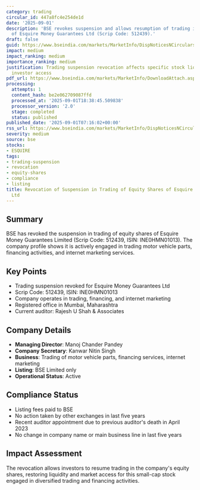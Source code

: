 ```yaml
---
category: trading
circular_id: 447a8fc4e254de1d
date: '2025-09-01'
description: 'BSE revokes suspension and allows resumption of trading in equity shares
  of Esquire Money Guarantees Ltd (Scrip Code: 512439).'
draft: false
guid: https://www.bseindia.com/markets/MarketInfo/DispNoticesNCirculars.aspx?Noticeid={DAF55160-0606-4536-8743-8BC57F8032D0}&noticeno=20250901-7&dt=09/01/2025&icount=7&totcount=49&flag=0
impact: medium
impact_ranking: medium
importance_ranking: medium
justification: Trading suspension revocation affects specific stock liquidity and
  investor access
pdf_url: https://www.bseindia.com/markets/MarketInfo/DownloadAttach.aspx?id=20250901-7&attachedId=66183670-6039-4041-b5ba-68eb853304ca
processing:
  attempts: 1
  content_hash: be2e062709087ffd
  processed_at: '2025-09-01T18:38:45.509838'
  processor_version: '2.0'
  stage: completed
  status: published
published_date: '2025-09-01T07:16:02+00:00'
rss_url: https://www.bseindia.com/markets/MarketInfo/DispNoticesNCirculars.aspx?Noticeid={DAF55160-0606-4536-8743-8BC57F8032D0}&noticeno=20250901-7&dt=09/01/2025&icount=7&totcount=49&flag=0
severity: medium
source: bse
stocks:
- ESQUIRE
tags:
- trading-suspension
- revocation
- equity-shares
- compliance
- listing
title: Revocation of Suspension in Trading of Equity Shares of Esquire Money Guarantees
  Ltd
---
```


## Summary

BSE has revoked the suspension in trading of equity shares of Esquire Money Guarantees Limited (Scrip Code: 512439, ISIN: INE0HMN01013). The company profile shows it is actively engaged in trading motor vehicle parts, financing activities, and internet marketing services.

## Key Points

- Trading suspension revoked for Esquire Money Guarantees Ltd
- Scrip Code: 512439, ISIN: INE0HMN01013
- Company operates in trading, financing, and internet marketing
- Registered office in Mumbai, Maharashtra
- Current auditor: Rajesh U Shah & Associates

## Company Details

- **Managing Director**: Manoj Chander Pandey
- **Company Secretary**: Kanwar Nitin Singh
- **Business**: Trading of motor vehicle parts, financing services, internet marketing
- **Listing**: BSE Limited only
- **Operational Status**: Active

## Compliance Status

- Listing fees paid to BSE
- No action taken by other exchanges in last five years
- Recent auditor appointment due to previous auditor's death in April 2023
- No change in company name or main business line in last five years

## Impact Assessment

The revocation allows investors to resume trading in the company's equity shares, restoring liquidity and market access for this small-cap stock engaged in diversified trading and financing activities.